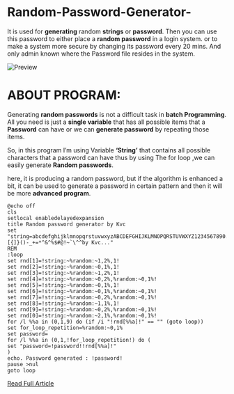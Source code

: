 # Random-Password-Generator-
It is used for **generating** random **strings** or **password**.  Then you can use this password to either place a **random password** in a login system. or to make a system more secure by changing its password every 20 mins.  And only admin known where the Password file resides in the system.

![Preview](https://i2.wp.com/www.thebateam.org/wp-content/uploads/2018/12/18-1.png?w=750&ssl=1)

# ABOUT PROGRAM:
Generating **random passwords** is not a difficult task in **batch Programming**. All you need is just a **single variable** that has all possible items that a **Password** can have or we can  **generate password** by repeating those items.

So, in this program I’m using Variable **‘String’** that contains all possible characters that a password can have thus by using The for loop ,we can easily generate **Random passwords**.

here, it is producing a random password, but if the algorithm is enhanced a bit, it can be used to generate a password in certain pattern and then it will be more **advanced program**.


```REM Random Password generator: 
@echo off
cls
setlocal enabledelayedexpansion
title Random password generator by Kvc
set "string=abcdefghijklmnopqrstuvwxyzABCDEFGHIJKLMNOPQRSTUVWXYZ1234567890.,;:'"[{]}()-_+=*^&^%$#@!~`\^^by Kvc..."
REM 
:loop
set rnd[1]=!string:~%random:~1,2%,1!
set rnd[2]=!string:~%random:~0,1%,1!
set rnd[3]=!string:~%random:~1,2%,1!
set rnd[4]=!string:~%random:~0,2%,%random:~0,1%!
set rnd[5]=!string:~%random:~0,1%,1!
set rnd[6]=!string:~%random:~0,1%,%random:~0,1%!
set rnd[7]=!string:~%random:~0,2%,%random:~0,1%!
set rnd[8]=!string:~%random:~1,1%,1!
set rnd[9]=!string:~%random:~0,2%,%random:~0,1%!
set rnd[0]=!string:~%random:~2,1%,%random:~0,1%!
for /l %%a in (0,1,9) do (if /i "!rnd[%%a]!" == "" (goto loop))
set for_loop_repetition=%random:~0,1%
set password=
for /l %%a in (0,1,!for_loop_repetition!) do (
set "password=!password!!rnd[%%a]!"
)
echo. Password generated : !password!
pause >nul
goto loop
```

[Read Full Article](https://www.thebateam.org/2020/01/random-password-generator-by-kvc-on-request/)
